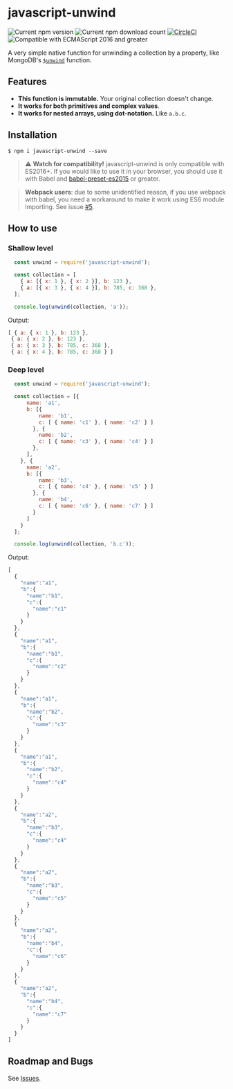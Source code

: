 # javascript-unwind

![Current npm version](https://img.shields.io/npm/v/javascript-unwind.svg) 
![Current npm download count](https://img.shields.io/npm/dt/javascript-unwind.svg)
[![CircleCI](https://circleci.com/gh/NOALVO/javascript-unwind.svg?style=svg)](https://circleci.com/gh/NOALVO/javascript-unwind)
![Compatible with ECMAScript 2016 and greater](https://img.shields.io/badge/ECMAScript-2016%2B-orange.svg)

A very simple native function for unwinding a collection by a property, like MongoDB's [`$unwind`](https://docs.mongodb.com/manual/reference/operator/aggregation/unwind/) function.

## Features
* **This function is immutable.** Your original collection doesn't change.
* **It works for both primitives and complex values**.
* **It works for nested arrays, using dot-notation.** Like `a.b.c`.

## Installation

```
$ npm i javascript-unwind --save
```

>  :warning: **Watch for compatibility!** javascript-unwind is only compatible with ES2016+. If you would like to use it in your browser, you should use it with Babel and [babel-preset-es2015](https://www.npmjs.com/package/babel-preset-es2015) or greater.

> **Webpack users**: due to some unidentified reason, if you use webpack with babel, you need a workaround to make it work using ES6 module importing. See issue [#5](https://github.com/NOALVO/javascript-unwind/issues/5).   

## How to use

### Shallow level

```javascript
  const unwind = require('javascript-unwind');

  const collection = [
    { a: [{ x: 1 }, { x: 2 }], b: 123 },
    { a: [{ x: 3 }, { x: 4 }], b: 785, c: 368 },
  ];

  console.log(unwind(collection, 'a'));
```

Output:

```javascript
[ { a: { x: 1 }, b: 123 },
 { a: { x: 2 }, b: 123 },
 { a: { x: 3 }, b: 785, c: 368 },
 { a: { x: 4 }, b: 785, c: 368 } ]
```

### Deep level

```javascript
  const unwind = require('javascript-unwind');

  const collection = [{ 
      name: 'a1', 
      b: [{ 
          name: 'b1', 
          c: [ { name: 'c1' }, { name: 'c2' } ] 
        }, { 
          name: 'b2', 
          c: [ { name: 'c3' }, { name: 'c4' } ] 
        }, 
      ], 
    }, { 
      name: 'a2', 
      b: [{ 
          name: 'b3', 
          c: [ { name: 'c4' }, { name: 'c5' } ]
        }, { 
          name: 'b4',
          c: [ { name: 'c6' }, { name: 'c7' } ] 
        }
      ]
    }
  ];

  console.log(unwind(collection, 'b.c'));
```
Output:

```javascript
[
  {
    "name":"a1",
    "b":{
      "name":"b1",
      "c":{
        "name":"c1"
      }
    }
  },
  {
    "name":"a1",
    "b":{
      "name":"b1",
      "c":{
        "name":"c2"
      }
    }
  },
  {
    "name":"a1",
    "b":{
      "name":"b2",
      "c":{
        "name":"c3"
      }
    }
  },
  {
    "name":"a1",
    "b":{
      "name":"b2",
      "c":{
        "name":"c4"
      }
    }
  },
  {
    "name":"a2",
    "b":{
      "name":"b3",
      "c":{
        "name":"c4"
      }
    }
  },
  {
    "name":"a2",
    "b":{
      "name":"b3",
      "c":{
        "name":"c5"
      }
    }
  },
  {
    "name":"a2",
    "b":{
      "name":"b4",
      "c":{
        "name":"c6"
      }
    }
  },
  {
    "name":"a2",
    "b":{
      "name":"b4",
      "c":{
        "name":"c7"
      }
    }
  }
]
```

## Roadmap and Bugs

See [Issues](https://github.com/NOALVO/javascript-unwind/issues).

